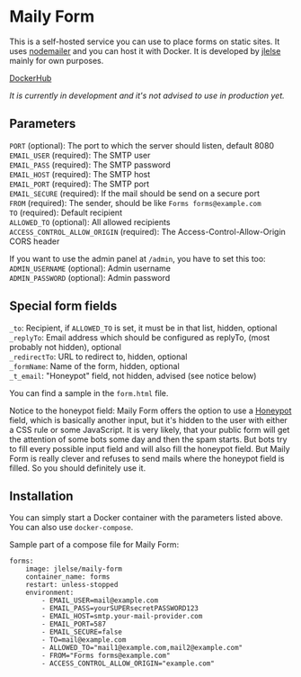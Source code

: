 # Maily Form

This is a self-hosted service you can use to place forms on static sites. It uses [nodemailer](https://nodemailer.com/about/) and you can host it with Docker. It is developed by [jlelse](https://about.jlelse.de) mainly for own purposes.

[DockerHub](https://hub.docker.com/r/jlelse/maily-form/)

*It is currently in development and it's not advised to use in production yet.*

## Parameters

`PORT` (optional): The port to which the server should listen, default 8080  
`EMAIL_USER` (required): The SMTP user  
`EMAIL_PASS` (required): The SMTP password  
`EMAIL_HOST` (required): The SMTP host  
`EMAIL_PORT` (required): The SMTP port  
`EMAIL_SECURE` (required): If the mail should be send on a secure port  
`FROM` (required): The sender, should be like `Forms forms@example.com`  
`TO` (required): Default recipient  
`ALLOWED_TO` (optional): All allowed recipients  
`ACCESS_CONTROL_ALLOW_ORIGIN` (required): The Access-Control-Allow-Origin CORS header

If you want to use the admin panel at `/admin`, you have to set this too:  
`ADMIN_USERNAME` (optional): Admin username  
`ADMIN_PASSWORD` (optional): Admin password

## Special form fields

`_to`: Recipient, if `ALLOWED_TO` is set, it must be in that list, hidden, optional  
`_replyTo`: Email address which should be configured as replyTo, (most probably not hidden), optional  
`_redirectTo`: URL to redirect to, hidden, optional  
`_formName`: Name of the form, hidden, optional  
`_t_email`: "Honeypot" field, not hidden, advised (see notice below)  

You can find a sample in the `form.html` file.

Notice to the honeypot field: Maily Form offers the option to use a [Honeypot](https://en.wikipedia.org/wiki/Honeypot_(computing)) field, which is basically another input, but it's hidden to the user with either a CSS rule or some JavaScript. It is very likely, that your public form will get the attention of some bots some day and then the spam starts. But bots try to fill every possible input field and will also fill the honeypot field. But Maily Form is really clever and refuses to send mails where the honeypot field is filled. So you should definitely use it.

## Installation

You can simply start a Docker container with the parameters listed above. You can also use `docker-compose`.

Sample part of a compose file for Maily Form:

```
forms:
    image: jlelse/maily-form
    container_name: forms
    restart: unless-stopped
    environment:
        - EMAIL_USER=mail@example.com
        - EMAIL_PASS=yourSUPERsecretPASSWORD123
        - EMAIL_HOST=smtp.your-mail-provider.com
        - EMAIL_PORT=587
        - EMAIL_SECURE=false
        - TO=mail@example.com
        - ALLOWED_TO="mail1@example.com,mail2@example.com"
        - FROM="Forms forms@example.com"
        - ACCESS_CONTROL_ALLOW_ORIGIN="example.com"
```
